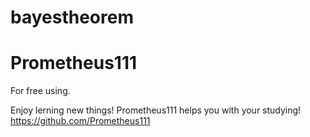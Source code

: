 # bayestheorem
# Prometheus111

For free using. 

Enjoy lerning new things! Prometheus111 helps you with your studying!
https://github.com/Prometheus111 
